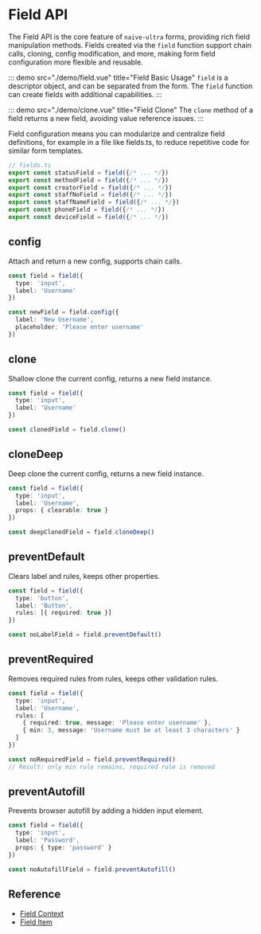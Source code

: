 # Field API

The Field API is the core feature of `naive-ultra` forms, providing rich field manipulation methods. Fields created via the `field` function support chain calls, cloning, config modification, and more, making form field configuration more flexible and reusable.

::: demo src="./demo/field.vue" title="Field Basic Usage"
`field` is a descriptor object, and can be separated from the form. The `field` function can create fields with additional capabilities.
:::

::: demo src="./demo/clone.vue" title="Field Clone"
The `clone` method of a field returns a new field, avoiding value reference issues.
:::

Field configuration means you can modularize and centralize field definitions, for example in a file like fields.ts, to reduce repetitive code for similar form templates.

```ts
// fields.ts
export const statusField = field({/* ... */})
export const methodField = field({/* ... */})
export const creatorField = field({/* ... */})
export const staffNoField = field({/* ... */})
export const staffNameField = field({/* ... */})
export const phoneField = field({/* ... */})
export const deviceField = field({/* ... */})
```

## config

Attach and return a new config, supports chain calls.

```ts
const field = field({
  type: 'input',
  label: 'Username'
})

const newField = field.config({
  label: 'New Username',
  placeholder: 'Please enter username'
})
```

## clone

Shallow clone the current config, returns a new field instance.

```ts
const field = field({
  type: 'input',
  label: 'Username'
})

const clonedField = field.clone()
```

## cloneDeep

Deep clone the current config, returns a new field instance.

```ts
const field = field({
  type: 'input',
  label: 'Username',
  props: { clearable: true }
})

const deepClonedField = field.cloneDeep()
```

## preventDefault

Clears label and rules, keeps other properties.

```ts
const field = field({
  type: 'button',
  label: 'Button',
  rules: [{ required: true }]
})

const noLabelField = field.preventDefault()
```

## preventRequired

Removes required rules from rules, keeps other validation rules.

```ts
const field = field({
  type: 'input',
  label: 'Username',
  rules: [
    { required: true, message: 'Please enter username' },
    { min: 3, message: 'Username must be at least 3 characters' }
  ]
})

const noRequiredField = field.preventRequired()
// Result: only min rule remains, required rule is removed
```

## preventAutofill

Prevents browser autofill by adding a hidden input element.

```ts
const field = field({
  type: 'input',
  label: 'Password',
  props: { type: 'password' }
})

const noAutofillField = field.preventAutofill()
```

## Reference

- [Field Context](./field-context.md)
- [Field Item](./field-item.md)
